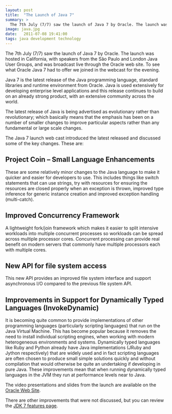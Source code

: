 ```yaml
---
layout: post
title:  "The Launch of Java 7"
summary: >
  The 7th July (7/7) saw the launch of Java 7 by Oracle. The launch was hosted in California, with speakers from the São Paulo and London Java User Groups, and was broadcast live through the Oracle web site. To see what Oracle Java 7 had to offer we joined in the webcast for the evening.
image: java.jpg
date:   2011-07-08 19:41:00
tags: java development technology
---
```

The 7th July (7/7) saw the launch of Java 7 by Oracle. The launch was hosted in California, with speakers from the São Paulo and London Java User Groups, and was broadcast live through the Oracle web site. To see what Oracle Java 7 had to offer we joined in the webcast for the evening.

Java 7 is the latest release of the Java programming language, standard libraries and runtime environment from Oracle. Java is used extensively for developing enterprise level applications and this release continues to build on an already strong product, with an extensive community across the world.

The latest release of Java is being advertised as evolutionary rather than revolutionary; which basically means that the emphasis has been on a number of smaller changes to improve particular aspects rather than any fundamental or large scale changes.

The Java 7 launch web cast introduced the latest released and discussed some of the key changes. These are:

## Project Coin – Small Language Enhancements

These are some relatively minor changes to the Java language to make it quicker and easier for developers to use. This includes things like switch statements that can use strings, try with resources for ensuring the resources are closed properly when an exception is thrown, improved type inference for generic instance creation and improved exception handling (multi-catch).

## Improved Concurrency Framework

A lightweight fork/join framework which makes it easier to split intensive workloads into multiple concurrent processes so workloads can be spread across multiple processor cores. Concurrent processing can provide real benefit on modern servers that commonly have multiple processors each with multiple cores.

## New API for file system access

This new API provides an improved file system interface and support asynchronous I/O compared to the previous file system API.

## Improvements in Support for Dynamically Typed Languages (InvokeDynamic)

It is becoming quite common to provide implementations of other programming languages (particularly scripting languages) that run on the Java Virtual Machine. This has become popular because it removes the need to install individual scripting engines, when working with modern heterogeneous environments and systems. Dynamically typed languages like Ruby and Python already have Java implementations (JRuby and Jython respectively) that are widely used and in fact scripting languages are often chosen to produce small simple solutions quickly and without compilation that would otherwise be quite an undertaking if developing in pure Java. These improvements mean that when running dynamically typed languages in the JVM they run at performance levels near to Java.

The video presentations and slides from the launch are available on the [Oracle Web Site][java-7-launch].

There are other improvements that were not discussed, but you can review the [JDK 7 features page][java-7-features].

[java-7-launch]:	http://www.oracle.com/us/corporate/events/java7/index.html
[java-7-features]:	http://openjdk.java.net/projects/jdk7/features/